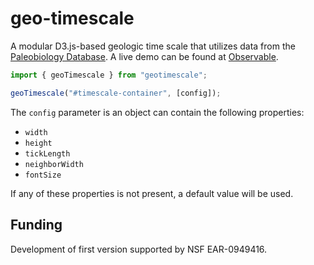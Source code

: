 # geo-timescale

A modular D3.js-based geologic time scale that utilizes data from the [Paleobiology Database](http://paleobiodb.org). A live demo can be found at [Observable](https://observablehq.com/@julesblm/geological-time-scale-2021).

```js
import { geoTimescale } from "geotimescale";

geoTimescale("#timescale-container", [config]);
```

The `config` parameter is an object can contain the following properties:

- `width`
- `height`
- `tickLength`
- `neighborWidth`
- `fontSize`

If any of these properties is not present, a default value will be used.

## Funding

Development of first version supported by NSF EAR-0949416.

